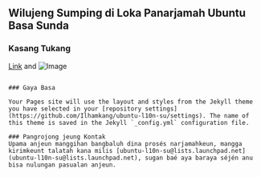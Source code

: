 ## Wilujeng Sumping di Loka Panarjamah Ubuntu Basa Sunda

### Kasang Tukang


[Link](url) and ![Image](src)
```

### Gaya Basa

Your Pages site will use the layout and styles from the Jekyll theme you have selected in your [repository settings](https://github.com/Ilhamkang/ubuntu-l10n-su/settings). The name of this theme is saved in the Jekyll `_config.yml` configuration file.

### Pangrojong jeung Kontak
Upama anjeun manggihan bangbaluh dina prosés narjamahkeun, mangga kirimkeunt talatah kana milis [ubuntu-l10n-su@lists.launchpad.net] (ubuntu-l10n-su@lists.launchpad.net), sugan baé aya baraya séjén anu bisa nulungan pasualan anjeun.
